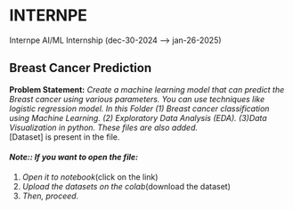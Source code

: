 # INTERNPE
Internpe AI/ML Internship (dec-30-2024  -->  jan-26-2025)

## Breast Cancer Prediction
**Problem Statement:**  _Create a machine learning model that can predict the Breast cancer using various parameters. You can use techniques like logistic regression model. In this Folder (1) Breast cancer classification using Machine Learning. (2) Exploratory Data Analysis (EDA). (3)Data Visualization in python. These files are also added._
<br>
[Dataset] is present in the file. 


#### _Note:: If you want to open the file:_
1. _Open it to notebook_(click on the link)
2. _Upload the datasets on the colab_(download the dataset)
3. _Then, proceed._
